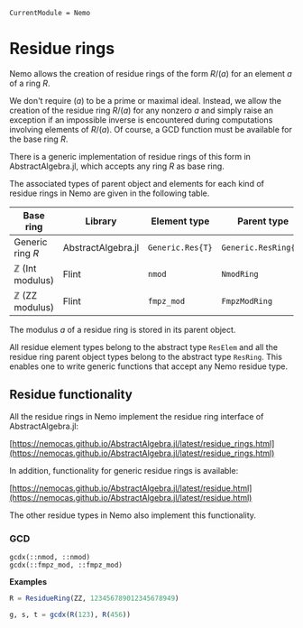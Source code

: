 ```@meta
CurrentModule = Nemo
```

# Residue rings

Nemo allows the creation of residue rings of the form $R/(a)$ for an element
$a$ of a ring $R$.

We don't require $(a)$ to be a prime or maximal ideal. Instead, we allow the
creation of the residue ring $R/(a)$ for any nonzero $a$ and simply raise an
exception if an impossible inverse is encountered during computations 
involving elements of $R/(a)$. Of course, a GCD function must be available for the
base ring $R$.

There is a generic implementation of residue rings of this form in AbstractAlgebra.jl,
which accepts any ring $R$ as base ring.

The associated types of parent object and elements for each kind of residue rings in
Nemo are given in the following table.

Base ring                   | Library            | Element type    | Parent type
----------------------------|--------------------|-----------------|--------------------
Generic ring $R$            | AbstractAlgebra.jl | `Generic.Res{T}`| `Generic.ResRing{T}`
$\mathbb{Z}$ (Int modulus)  | Flint              | `nmod`          | `NmodRing`
$\mathbb{Z}$ (ZZ modulus)   | Flint              | `fmpz_mod`      | `FmpzModRing`

The modulus $a$ of a residue ring is stored in its parent object.

All residue element types belong to the abstract type `ResElem` and all the
residue ring parent object types belong to the abstract type `ResRing`.
This enables one to write generic functions that accept any Nemo residue type.

## Residue functionality

All the residue rings in Nemo implement the residue ring interface of AbstractAlgebra.jl:

[https://nemocas.github.io/AbstractAlgebra.jl/latest/residue_rings.html](https://nemocas.github.io/AbstractAlgebra.jl/latest/residue_rings.html)

In addition, functionality for generic residue rings is available:

[https://nemocas.github.io/AbstractAlgebra.jl/latest/residue.html](https://nemocas.github.io/AbstractAlgebra.jl/latest/residue.html)

The other residue types in Nemo also implement this functionality.

### GCD

```@docs
gcdx(::nmod, ::nmod)
gcdx(::fmpz_mod, ::fmpz_mod)
```

**Examples**

```julia
R = ResidueRing(ZZ, 123456789012345678949)

g, s, t = gcdx(R(123), R(456))
```
